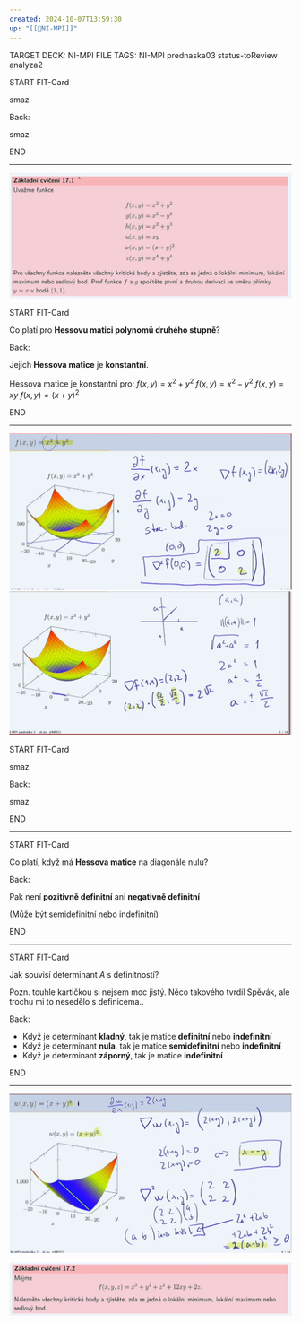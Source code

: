 ```yaml
---
created: 2024-10-07T13:59:30
up: "[[📖NI-MPI]]"
---
```


TARGET DECK: NI-MPI
FILE TAGS: NI-MPI prednaska03 status-toReview analyza2


START
FIT-Card

smaz

Back:

smaz


END

---

![](../../Assets/Pasted%20image%2020241007144131.png)


START
FIT-Card

Co platí pro **Hessovu matici polynomů druhého stupně**?

Back:

Jejich **Hessova matice** je **konstantní**.

<!-- ExampleStart -->
Hessova matice je konstantní pro:
$f(x,y) = x^2+y^2$
$f(x,y) = x^2-y^2$
$f(x,y) = xy$
$f(x,y) = (x+y)^2$
<!-- ExampleEnd -->
<!--ID: 1729237386267-->
END

---

![](../../Assets/Pasted%20image%2020241007144956.png)![](../../Assets/Pasted%20image%2020241007145228.png)


START
FIT-Card

smaz

Back:

smaz


END

---


START
FIT-Card

Co platí, když má **Hessova matice** na diagonále nulu?

Back:

Pak není **pozitivně definitní** ani **negativně definitní**

(Může být semidefinitní nebo indefinitní)
<!--ID: 1729237386273-->
END

---


START
FIT-Card

Jak souvisí determinant $A$ s definitností?

Pozn. touhle kartičkou si nejsem moc jistý. Něco takového tvrdil Spěvák, ale trochu mi to nesedělo s definicema..

Back:

- Když je determinant **kladný**, tak je matice **definitní** nebo **indefinitní**
- Když je determinant **nula**, tak je matice **semidefinitní** nebo **indefinitní**
- Když je determinant **záporný**, tak je matice **indefinitní**
<!--ID: 1729237386276-->
END

---

![](../../Assets/Pasted%20image%2020241007153858.png)



![](../../Assets/Pasted%20image%2020241007154041.png)